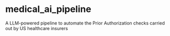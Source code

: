 # medical_ai_pipeline
A LLM-powered pipeline to automate the Prior Authorization checks carried out by US healthcare insurers

